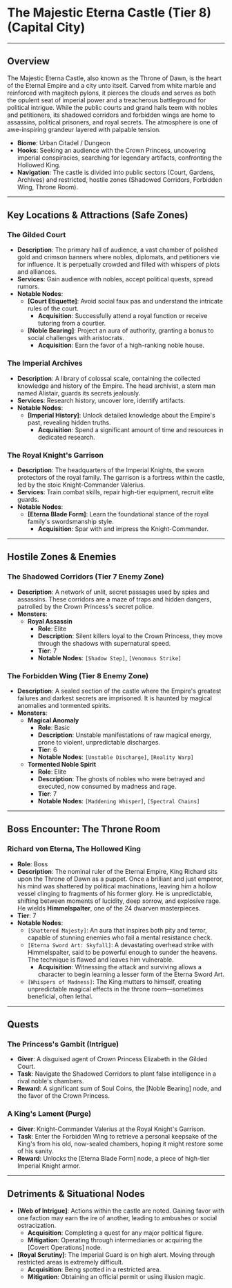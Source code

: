 # The Majestic Eterna Castle (Tier 8) (Capital City)

---

## Overview
The Majestic Eterna Castle, also known as the Throne of Dawn, is the heart of the Eternal Empire and a city unto itself. Carved from white marble and reinforced with magitech pylons, it pierces the clouds and serves as both the opulent seat of imperial power and a treacherous battleground for political intrigue. While the public courts and grand halls teem with nobles and petitioners, its shadowed corridors and forbidden wings are home to assassins, political prisoners, and royal secrets. The atmosphere is one of awe-inspiring grandeur layered with palpable tension.

- **Biome**: Urban Citadel / Dungeon
- **Hooks**: Seeking an audience with the Crown Princess, uncovering imperial conspiracies, searching for legendary artifacts, confronting the Hollowed King.
- **Navigation**: The castle is divided into public sectors (Court, Gardens, Archives) and restricted, hostile zones (Shadowed Corridors, Forbidden Wing, Throne Room).

---

## Key Locations & Attractions (Safe Zones)

### The Gilded Court
- **Description**: The primary hall of audience, a vast chamber of polished gold and crimson banners where nobles, diplomats, and petitioners vie for influence. It is perpetually crowded and filled with whispers of plots and alliances.
- **Services**: Gain audience with nobles, accept political quests, spread rumors.
- **Notable Nodes**:
  - **[Court Etiquette]**: Avoid social faux pas and understand the intricate rules of the court.
    - **Acquisition**: Successfully attend a royal function or receive tutoring from a courtier.
  - **[Noble Bearing]**: Project an aura of authority, granting a bonus to social challenges with aristocrats.
    - **Acquisition**: Earn the favor of a high-ranking noble house.

### The Imperial Archives
- **Description**: A library of colossal scale, containing the collected knowledge and history of the Empire. The head archivist, a stern man named Alistair, guards its secrets jealously.
- **Services**: Research history, uncover lore, identify artifacts.
- **Notable Nodes**:
  - **[Imperial History]**: Unlock detailed knowledge about the Empire's past, revealing hidden truths.
    - **Acquisition**: Spend a significant amount of time and resources in dedicated research.

### The Royal Knight's Garrison
- **Description**: The headquarters of the Imperial Knights, the sworn protectors of the royal family. The garrison is a fortress within the castle, led by the stoic Knight-Commander Valerius.
- **Services**: Train combat skills, repair high-tier equipment, recruit elite guards.
- **Notable Nodes**:
  - **[Eterna Blade Form]**: Learn the foundational stance of the royal family's swordsmanship style.
    - **Acquisition**: Spar with and impress the Knight-Commander.

---

## Hostile Zones & Enemies

### The Shadowed Corridors (Tier 7 Enemy Zone)
- **Description**: A network of unlit, secret passages used by spies and assassins. These corridors are a maze of traps and hidden dangers, patrolled by the Crown Princess's secret police.
- **Monsters**:
  - **Royal Assassin**
    - **Role**: Elite
    - **Description**: Silent killers loyal to the Crown Princess, they move through the shadows with supernatural speed.
    - **Tier**: 7
    - **Notable Nodes**: `[Shadow Step]`, `[Venomous Strike]`

### The Forbidden Wing (Tier 8 Enemy Zone)
- **Description**: A sealed section of the castle where the Empire's greatest failures and darkest secrets are imprisoned. It is haunted by magical anomalies and tormented spirits.
- **Monsters**:
  - **Magical Anomaly**
    - **Role**: Basic
    - **Description**: Unstable manifestations of raw magical energy, prone to violent, unpredictable discharges.
    - **Tier**: 6
    - **Notable Nodes**: `[Unstable Discharge]`, `[Reality Warp]`
  - **Tormented Noble Spirit**
    - **Role**: Elite
    - **Description**: The ghosts of nobles who were betrayed and executed, now consumed by madness and rage.
    - **Tier**: 7
    - **Notable Nodes**: `[Maddening Whisper]`, `[Spectral Chains]`

---

## Boss Encounter: The Throne Room

### Richard von Eterna, The Hollowed King
*   **Role**: Boss
*   **Description**: The nominal ruler of the Eternal Empire, King Richard sits upon the Throne of Dawn as a puppet. Once a brilliant and just emperor, his mind was shattered by political machinations, leaving him a hollow vessel clinging to fragments of his former glory. He is unpredictable, shifting between moments of lucidity, deep sorrow, and explosive rage. He wields **Himmelspalter**, one of the 24 dwarven masterpieces.
*   **Tier**: 7
*   **Notable Nodes**:
    *   `[Shattered Majesty]`: An aura that inspires both pity and terror, capable of stunning enemies who fail a mental resistance check.
    *   `[Eterna Sword Art: Skyfall]`: A devastating overhead strike with Himmelspalter, said to be powerful enough to sunder the heavens. The technique is flawed and leaves him vulnerable.
        *   **Acquisition**: Witnessing the attack and surviving allows a character to begin learning a lesser form of the Eterna Sword Art.
    *   `[Whispers of Madness]`: The King mutters to himself, creating unpredictable magical effects in the throne room—sometimes beneficial, often lethal.

---

## Quests

### The Princess's Gambit (Intrigue)
- **Giver**: A disguised agent of Crown Princess Elizabeth in the Gilded Court.
- **Task**: Navigate the Shadowed Corridors to plant false intelligence in a rival noble's chambers.
- **Reward**: A significant sum of Soul Coins, the [Noble Bearing] node, and the favor of the Crown Princess.

### A King's Lament (Purge)
- **Giver**: Knight-Commander Valerius at the Royal Knight's Garrison.
- **Task**: Enter the Forbidden Wing to retrieve a personal keepsake of the King's from his old, now-sealed chambers, hoping it might restore some of his sanity.
- **Reward**: Unlocks the [Eterna Blade Form] node, a piece of high-tier Imperial Knight armor.

---

## Detriments & Situational Nodes

- **[Web of Intrigue]**: Actions within the castle are noted. Gaining favor with one faction may earn the ire of another, leading to ambushes or social ostracization.
  - **Acquisition**: Completing a quest for any major political figure.
  - **Mitigation**: Operating through intermediaries or acquiring the [Covert Operations] node.
- **[Royal Scrutiny]**: The Imperial Guard is on high alert. Moving through restricted areas is extremely difficult.
  - **Acquisition**: Being spotted in a restricted area.
  - **Mitigation**: Obtaining an official permit or using illusion magic.
